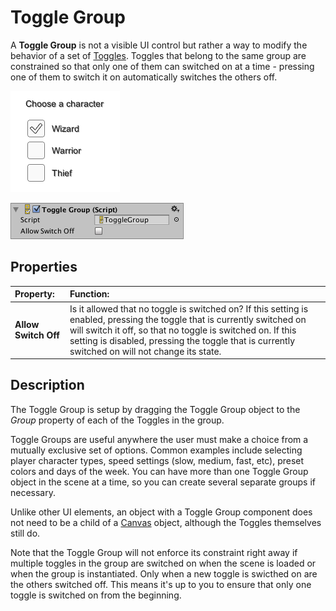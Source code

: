 # Toggle Group

A **Toggle Group** is not a visible UI control but rather a way to modify the behavior of a set
of [Toggles](script-Toggle.md). Toggles that belong to the same group are constrained so that only one of them can
switched on at a time - pressing one of them to switch it on automatically switches the others off.

![A Toggle Group](images/UI_ToggleGroupExample.png)

![](images/UI_ToggleGroupInspector.png)

## Properties

| **Property:**        | **Function:**                                                                                                                                                                                                                                                                              |
|:---------------------|:-------------------------------------------------------------------------------------------------------------------------------------------------------------------------------------------------------------------------------------------------------------------------------------------|
| **Allow Switch Off** | Is it allowed that no toggle is switched on? If this setting is enabled, pressing the toggle that is currently switched on will switch it off, so that no toggle is switched on. If this setting is disabled, pressing the toggle that is currently switched on will not change its state. |

## Description

The Toggle Group is setup by dragging the Toggle Group object to the _Group_ property of each of the Toggles in the
group.

Toggle Groups are useful anywhere the user must make a choice from a mutually exclusive set of options. Common examples
include selecting player character types, speed settings (slow, medium, fast, etc), preset colors and days of the week.
You can have more than one Toggle Group object in the scene at a time, so you can create several separate groups if
necessary.

Unlike other UI elements, an object with a Toggle Group component does not need to be a child of
a [Canvas](class-Canvas.md) object, although the Toggles themselves still do.

Note that the Toggle Group will not enforce its constraint right away if multiple toggles in the group are switched on
when the scene is loaded or when the group is instantiated. Only when a new toggle is swicthed on are the others
switched off. This means it's up to you to ensure that only one toggle is switched on from the beginning.

